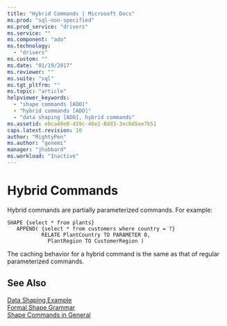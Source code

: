 ```yaml
---
title: "Hybrid Commands | Microsoft Docs"
ms.prod: "sql-non-specified"
ms.prod_service: "drivers"
ms.service: ""
ms.component: "ado"
ms.technology:
  - "drivers"
ms.custom: ""
ms.date: "01/19/2017"
ms.reviewer: ""
ms.suite: "sql"
ms.tgt_pltfrm: ""
ms.topic: "article"
helpviewer_keywords: 
  - "shape commands [ADO]"
  - "hybrid commands [ADO]"
  - "data shaping [ADO], hybrid commands"
ms.assetid: e8ca40e8-459c-40e2-8dd3-3ec6d5ee7b51
caps.latest.revision: 10
author: "MightyPen"
ms.author: "genemi"
manager: "jhubbard"
ms.workload: "Inactive"
---
```

# Hybrid Commands
Hybrid commands are partially parameterized commands. For example:  
  
```  
SHAPE {select * from plants}   
   APPEND( {select * from customers where country = ?}   
           RELATE PlantCountry TO PARAMETER 0,   
             PlantRegion TO CustomerRegion )   
```  
  
 The caching behavior for a hybrid command is the same as that of regular parameterized commands.  
  
## See Also  
 [Data Shaping Example](../../../ado/guide/data/data-shaping-example.md)   
 [Formal Shape Grammar](../../../ado/guide/data/formal-shape-grammar.md)   
 [Shape Commands in General](../../../ado/guide/data/shape-commands-in-general.md)
